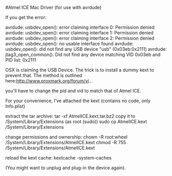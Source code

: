 #Atmel ICE Mac Driver (for use with avrdude)
 
If you get the error:
 
avrdude: usbdev_open(): error claiming interface 0: Permission denied
avrdude: usbdev_open(): error claiming interface 1: Permission denied
avrdude: usbdev_open(): error claiming interface 2: Permission denied
avrdude: usbdev_open(): no usable interface found
avrdude: usbdev_open(): did not find any USB device "usb" (0x03eb:0x2111)
avrdude: jtag3_open_common(): Did not find any device matching VID 0x03eb and PID list: 0x2111
 
 
OSX is claiming the USB Device. The trick is to install a dummy kext to prevent that. The method is outlined here:http://www.proxmark.org/forum/vi...
 
you'll have to change the pid and vid to match that of Atmel ICE.
 
For your convenience, I've attached the kext (contains no code, only Info.plist)
 
extract the tar archive:
tar -xf AtmelICE.kext.tar.bz2
copy it to
/System/Library/Extensions (as root (sudo))
sudo cp AtmelICE.kext /System/Library/Extensions
 
change permissions and ownership:
chown -R root:wheel /System/Library/Extensions/AtmelICE.kext
chmod -R 755 /System/Library/Extensions/AtmelICE.kext
 
reload the kext cache:
kextcache -system-caches
 
(You might want to unplug and plug-in the device again).

